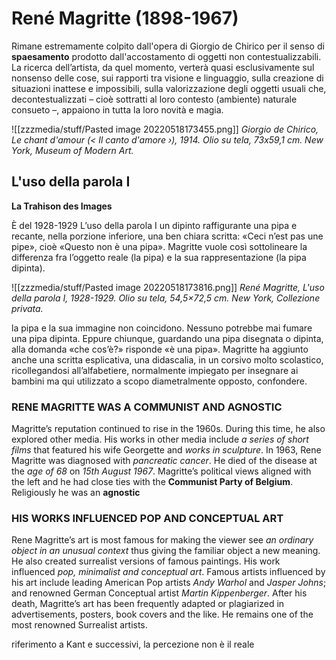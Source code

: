 # René Magritte (1898-1967)
Rimane estremamente colpito dall'opera di Giorgio de Chirico per il senso di **spaesamento** prodotto dall'accostamento di oggetti non contestualizzabili.
La ricerca dell’artista, da quel momento, verterà quasi esclusivamente sul nonsenso delle cose, sui rapporti tra visione e linguaggio, sulla creazione di situazioni inattese e impossibili, sulla valorizzazione degli oggetti usuali che, decontestualizzati – cioè sottratti al loro contesto (ambiente) naturale consueto –, appaiono in tutta la loro novità e magia.

![[zzzmedia/stuff/Pasted image 20220518173455.png]]
*Giorgio de Chirico, Le chant d'amour (< Il canto d'amore ›), 1914. Olio su tela, 73x59,1 cm. New York, Museum of Modern Art.*
## L'uso della parola I
**La Trahison des Images**

È del 1928-1929 L’uso della parola I un dipinto raffigurante una pipa e recante, nella porzione inferiore, una ben chiara scritta: «Ceci n’est pas une pipe», cioè «Questo non è una pipa». Magritte vuole così sottolineare la differenza fra l’oggetto reale (la pipa) e la sua rappresentazione (la pipa dipinta).

![[zzzmedia/stuff/Pasted image 20220518173816.png]]
*René Magritte, L'uso della parola I, 1928-1929. Olio su tela, 54,5×72,5 cm. New York, Collezione privata.*

la pipa e la sua immagine non coincidono. Nessuno potrebbe mai fumare una pipa dipinta. Eppure chiunque, guardando una pipa disegnata o dipinta, alla domanda «che cos’è?» risponde «è una pipa».
Magritte ha aggiunto anche una scritta esplicativa, una didascalia, in un corsivo molto scolastico, ricollegandosi all’alfabetiere, normalmente impiegato per insegnare ai bambini ma qui utilizzato a scopo diametralmente opposto, confondere.

### RENE MAGRITTE WAS A COMMUNIST AND AGNOSTIC
Magritte’s reputation continued to rise in the 1960s. During this time, he also explored other media. His works in other media include _a series of short films_ that featured his wife Georgette and _works in sculpture_. In 1963, Rene Magritte was diagnosed with _pancreatic cancer_. He died of the disease at the _age of 68_ on _15th August 1967_. Magritte’s political views aligned with the left and he had close ties with the **Communist Party of Belgium**. Religiously he was an **agnostic**

### HIS WORKS INFLUENCED POP AND CONCEPTUAL ART
Rene Magritte’s art is most famous for making the viewer see _an ordinary object in an unusual context_ thus giving the familiar object a new meaning. He also created surrealist versions of famous paintings. His work influenced _pop, minimalist and conceptual art_. Famous artists influenced by his art include leading American Pop artists _Andy Warhol_ and _Jasper Johns_; and renowned German Conceptual artist _Martin Kippenberger_. After his death, Magritte’s art has been frequently adapted or plagiarized in advertisements, posters, book covers and the like. He remains one of the most renowned Surrealist artists.

riferimento a Kant e successivi, la percezione non è il reale
